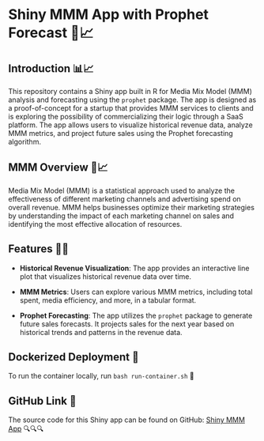 # Shiny MMM App with Prophet Forecast 🚀📈

## Introduction 📊📈

This repository contains a Shiny app built in R for Media Mix Model (MMM) analysis and forecasting using the `prophet` package. The app is designed as a proof-of-concept for a startup that provides MMM services to clients and is exploring the possibility of commercializing their logic through a SaaS platform. The app allows users to visualize historical revenue data, analyze MMM metrics, and project future sales using the Prophet forecasting algorithm.

## MMM Overview 🚀📈

Media Mix Model (MMM) is a statistical approach used to analyze the effectiveness of different marketing channels and advertising spend on overall revenue. MMM helps businesses optimize their marketing strategies by understanding the impact of each marketing channel on sales and identifying the most effective allocation of resources.

## Features 🎉😄

- **Historical Revenue Visualization**: The app provides an interactive line plot that visualizes historical revenue data over time.

- **MMM Metrics**: Users can explore various MMM metrics, including total spent, media efficiency, and more, in a tabular format.

- **Prophet Forecasting**: The app utilizes the `prophet` package to generate future sales forecasts. It projects sales for the next year based on historical trends and patterns in the revenue data.

## Dockerized Deployment 🐳

To run the container locally, run `bash run-container.sh` 🚀

## GitHub Link 🔗

The source code for this Shiny app can be found on GitHub: [Shiny MMM App](https://github.com/mattmajestic/shiny-mmm) 🔍🔍🔍
